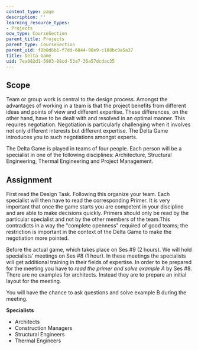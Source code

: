 ```yaml
---
content_type: page
description: ''
learning_resource_types:
- Projects
ocw_type: CourseSection
parent_title: Projects
parent_type: CourseSection
parent_uid: f8b0d6b1-f7dd-6844-98e9-c108bc9a5a37
title: Delta Game
uid: 7ea082d1-5983-88cd-53a7-36a57dcdac35
---
```


Scope
-----

Team or group work is central to the design process. Amongst the advantages of working in a team is that the project benefits from different ideas and points of view and different expertise. These differences, on the other hand, have to be dealt with and resolved in an optimal manner. This requires negotiation. Negotiation is particularly challenging when it involves not only different interests but different expertise. The Delta Game introduces you to such negotiations amongst experts.

The Delta Game is played in teams of four people. Each person will be a specialist in one of the following disciplines: Architecture, Structural Engineering, Thermal Engineering and Project Management.

Assignment
----------

First read the Design Task. Following this organize your team. Each specialist will then have to read the corresponding Primer. It is very important that once the game starts you are competent in your discipline and are able to make decisions quickly. Primers should only be read by the particular specialist and not by the other members of the team.This contradicts in a way the "complete openness" required of good teams; the restriction is important in the context of the Delta Game to make the negotiation more pointed.

Before the actual game, which takes place on Ses #9 (2 hours). We will hold specialists' meetings on Ses #8 (1 hour). In these meetings the specialists will get additional training in their fields of expertise. In order to be prepared for the meeting you have to _read the primer and solve example A_ by Ses #8. There are no examples for architects. Instead they are to prepare an initial layout for the meeting.

You will have the chance to ask questions and solve example B during the meeting.

**Specialists**

*   Architects
*   Construction Managers
*   Structural Engineers
*   Thermal Engineers